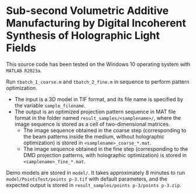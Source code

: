 # Sub-second Volumetric Additive Manufacturing by Digital Incoherent Synthesis of Holographic Light Fields

This source code has been tested on the Windows 10 operating system with `MATLAB R2023a`.

Run `tbatch_1_coarse.m` and `tbatch_2_fine.m` in sequence to perform pattern optimization. 

- The input is a 3D model in TIF format, and its file name is specified by the variable `sample_filename`.
- The output is an optimized projection pattern sequence in MAT file format in the folder named `result_samples/<samplename>/`, where the image sequence is stored as a cell of two-dimensional matrices.
	- The image sequence obtained in the coarse step (corresponding to the beam patterns inside the medium, without holographic optimization) is stored in `<samplename>_coarse_*.mat`.
	- The image sequence obtained in the fine step (corresponding to the DMD projection patterns, with holographic optimization) is stored in `<samplename>_fine_*.mat`.

Demo models are stored in `model/`. It takes approximately 8 minutes to run `model/PointsTest/points p-3.tif` with default parameters, and the expected output is stored in `result_samples/points p-3/points p-3.zip`. 

